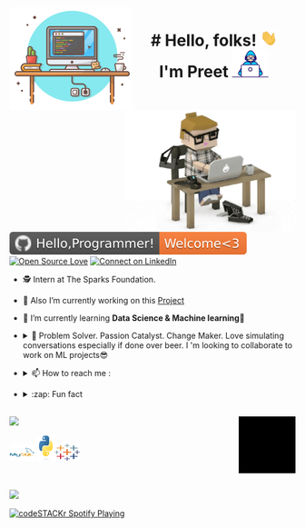 
<img align="left" height="180px" src="https://github.com/ynpreet/Ynpreet/blob/main/images/Capture.png" alt="image" />

<img align="right" alt="GIF"  width="300px" src="https://github.com/ynpreet/Ynpreet/blob/main/images/giphy.webp" />


<h1 align="center"># Hello, folks! <img src="https://github.com/ynpreet/Ynpreet/blob/main/images/wave.gif" width="30px"><br> I'm Preet <img src="https://github.com/ynpreet/Ynpreet/blob/main/images/Developer.gif" width="65px"></h1><br><br>



[![<p align="center">Hello programmer Welcome to my profile<p>](https://github.com/ynpreet/Ynpreet/blob/main/images/Hello%2CProgrammer!-Welcome_3-orange.svg)](https://github.com/ynpreet)  [![Open Source Love](https://badges.frapsoft.com/os/v2/open-source.svg?v=103)](https://github.com/ynpreet)  [![Connect on LinkedIn](https://img.shields.io/badge/--linkedin?label=LinkedIn&logo=LinkedIn&style=social)](https://www.linkedin.com/in/preetmehta//)



- 🕵 Intern at The Sparks Foundation.

- 🔭 Also I’m currently working on this [Project](https://github.com/ynpreet/thesparksfoundation-projects)

- 🌱 I’m currently learning **Data Science & Machine learning🤩**


- <details> <summary> 💬 Problem Solver. Passion Catalyst. Change Maker. Love simulating conversations especially if done over beer. I 'm looking to collaborate to work on ML projects😎 </summary> <a href="https://wa.me/919408377842" target="blank"><img align="center" src="https://github.com/ynpreet/Ynpreet/blob/main/images/5ae21cc526c97415d3213554.png" width="40x" /></a>
</details>  

- <details> <summary> 📫 How to reach me :</summary><a href="mailto:preetmehta1995@gmail.com"> <img src="https://github.com/ynpreet/Ynpreet/blob/main/images/gmail.png" width="22px"/> </a>
</details>

- <details> <summary>:zap: Fun fact</summary> 7% of all American adults believe that chocolate milk comes from brown cows
</details>

<br>

<img height="25" src="https://github.com/ynpreet/Ynpreet/blob/main/images/Languages%20and%20%20tools-%20%F0%9F%93%9A-green.svg" />
<img align="right" alt="GIF"  width="100px" src="https://github.com/ynpreet/Ynpreet/blob/main/images/giphy%20(1).gif" />
<p align="left"><img src="https://github.com/ynpreet/Ynpreet/blob/main/images/mysql-original-wordmark.svg" alt="mysql" width="45" height="30"/>  <img src="https://github.com/ynpreet/Ynpreet/blob/main/images/python-original.svg" alt="python" width="30" height="45"/><img src="https://github.com/ynpreet/Ynpreet/blob/main/images/tableau-software.svg" width="45" height="30"/>  
 </p>
 

<br>



<br>
<img height="27" src="https://github.com/ynpreet/Ynpreet/blob/main/images/Spotify%20Playing%20-%20%F0%9F%8E%A7-yellow.svg" />

[<img src="https://now-playing-codestackr.vercel.app/api/spotify-playing" alt="codeSTACKr Spotify Playing" width="350" />](https://open.spotify.com/artist/1Xyo4u8uXC1ZmMpatF05PJ)

<!-- ### Spotify Playing 🎧  ––>

<!--[<img src="https://now-playing-beige-ten.vercel.app/api/spotify-playing" alt="Spotify Now Playing" width="350" />(https://open.spotify.com/user/31s7xanqwwzldh72zkvp5km2nqn4)––>


<br>


<details>
  <summary>:zap: Most used languages</summary>

<p><img align="left" src="https://github.com/ynpreet/Ynpreet/blob/main/images/68747470733a2f2f6769746875622d726561646d652d73746174732e76657263656c2e6170702f6170692f746f702d6c616e67732f3f757365726e616d653d6b757368616c3939372d646173266c61796f75743d636f6d7061637426686964653d68.svg" /></p>
</details> 

  
<h4 align="center">Show ❤️ By Starring My <a href='https://github.com/ynpreet'><img align='center'  height="22" src="https://github.com/ynpreet/Ynpreet/blob/main/images/Repos!%F0%9F%98%8A-purple.svg" /></a></h4>

<br>


```python3
while(!(succeed=try()); )
```
<br>
 <h4 align="center">Hey,Wait! 👋 don't foget to check out my social media handles 😎<img align="center" src="https://github.com/ynpreet/Ynpreet/blob/main/images/Handshake.gif" height="30px"></h4> <br>

<a href="https://www.linkedin.com/in/preetmehta/">
  <img align="left" src="https://github.com/ynpreet/Ynpreet/blob/main/images/Linkedin%20(1).svg" alt="kushal's linkedin" width="24px" />
</a>  
 
<a href="https://www.instagram.com/ynpreet/" target="blank">
  <img align="left" src="https://github.com/ynpreet/Ynpreet/blob/main/images/Instagram%20(1).svg" alt="instagram" width="24px" />
</a>

<a href="https://www.youtube.com/channel/UCCcw6HxUkkfrlKn7-6SszDQ/featured" target="blank">
  <img align="left" src="https://github.com/ynpreet/Ynpreet/blob/main/images/youtube-logo-icon-png-svg.png" alt="youtube"  width="25px" height='23.5' />
</a>

<br> <br> <br>

<details>
  <summary>:zap: Tab here :P</summary>
<p align="center"><img src="https://github.com/ynpreet/Ynpreet/blob/main/images/tenor.gif" width="50"></p> <br>
</details>  
<img align='center'  height="70" alt="Thanks" width="100%" src="https://github.com/ynpreet/Ynpreet/blob/main/images/marquee.svg"/> 


<div align="center">
  <h4> 
    🏃 Happy Coding 🏃 
  </h4>
</div>
<p align="center">
  <a href="https://github.com/M0315G">
    <img height="180em" src="https://github-readme-stats.vercel.app/api?username=M0315G&count_private=true&theme=algolia&hide_border=true&show_icons=true&include_all_commits=true"/>
    <img height="180em" src="https://github-readme-stats.vercel.app/api/top-langs/?username=M0315G&theme=algolia&hide_border=true&langs_count=9&layout=compact"/>
  </a>
</p>
